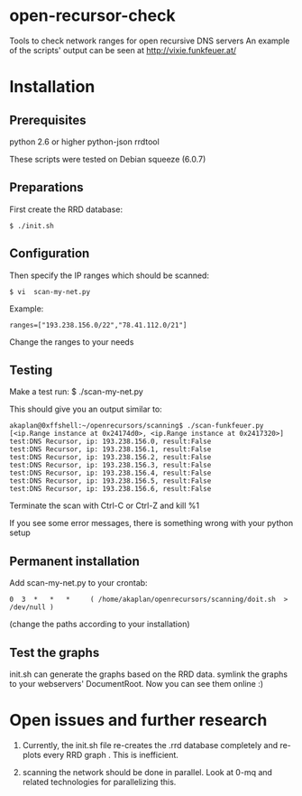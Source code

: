 open-recursor-check
===================

Tools to check network ranges for open recursive DNS servers
An example of the scripts' output can be seen at 
http://vixie.funkfeuer.at/


Installation
============

Prerequisites
-------------

python 2.6 or higher
python-json
rrdtool

These scripts were tested on Debian squeeze (6.0.7)


Preparations
------------

First create the RRD database:

	$ ./init.sh


Configuration 
------------
Then specify the IP ranges which should be scanned:

	$ vi  scan-my-net.py

Example:

	ranges=["193.238.156.0/22","78.41.112.0/21"]

Change the ranges to your needs


Testing 
------------
Make a test run:
  $ ./scan-my-net.py
 
This should give you an output similar to:

	akaplan@0xffshell:~/openrecursors/scanning$ ./scan-funkfeuer.py
	[<ip.Range instance at 0x24174d0>, <ip.Range instance at 0x2417320>]
	test:DNS Recursor, ip: 193.238.156.0, result:False
	test:DNS Recursor, ip: 193.238.156.1, result:False
	test:DNS Recursor, ip: 193.238.156.2, result:False
	test:DNS Recursor, ip: 193.238.156.3, result:False
	test:DNS Recursor, ip: 193.238.156.4, result:False
	test:DNS Recursor, ip: 193.238.156.5, result:False
	test:DNS Recursor, ip: 193.238.156.6, result:False

Terminate the scan with Ctrl-C or Ctrl-Z and kill %1

If you see some error messages, there is something wrong with your python setup


Permanent installation
----------------------
Add scan-my-net.py to your crontab:

	0  3  *   *   *     ( /home/akaplan/openrecursors/scanning/doit.sh  > /dev/null )

(change the paths according to your installation)


Test the graphs
---------------
init.sh can generate the graphs based on the RRD data.
symlink the graphs to your webservers' DocumentRoot. Now you can see them online :)


Open issues and further research
================================

1) Currently, the init.sh file re-creates the .rrd database completely and
   re-plots every RRD graph . This is inefficient.

2) scanning the network should be done in parallel. Look at 0-mq and related 
   technologies for parallelizing this.


